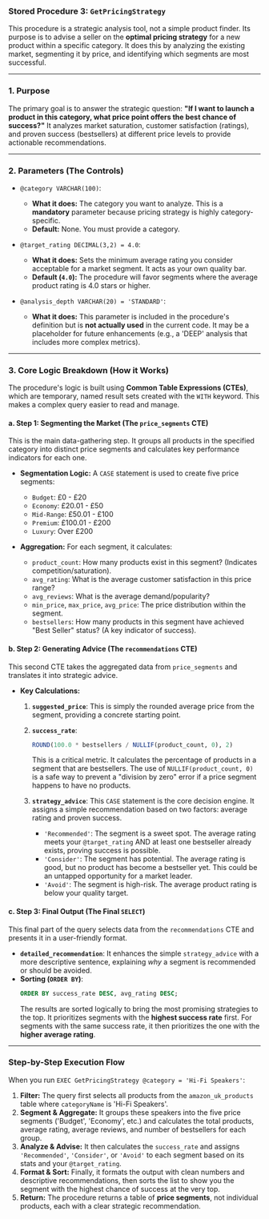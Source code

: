 ### Stored Procedure 3: `GetPricingStrategy`

This procedure is a strategic analysis tool, not a simple product finder. Its purpose is to advise a seller on the **optimal pricing strategy** for a new product within a specific category. It does this by analyzing the existing market, segmenting it by price, and identifying which segments are most successful.

---

### 1. Purpose

The primary goal is to answer the strategic question: **"If I want to launch a product in this category, what price point offers the best chance of success?"** It analyzes market saturation, customer satisfaction (ratings), and proven success (bestsellers) at different price levels to provide actionable recommendations.

---

### 2. Parameters (The Controls)

*   `@category VARCHAR(100)`:
    *   **What it does:** The category you want to analyze. This is a **mandatory** parameter because pricing strategy is highly category-specific.
    *   **Default:** None. You must provide a category.

*   `@target_rating DECIMAL(3,2) = 4.0`:
    *   **What it does:** Sets the minimum average rating you consider acceptable for a market segment. It acts as your own quality bar.
    *   **Default (`4.0`):** The procedure will favor segments where the average product rating is 4.0 stars or higher.

*   `@analysis_depth VARCHAR(20) = 'STANDARD'`:
    *   **What it does:** This parameter is included in the procedure's definition but is **not actually used** in the current code. It may be a placeholder for future enhancements (e.g., a 'DEEP' analysis that includes more complex metrics).

---

### 3. Core Logic Breakdown (How it Works)

The procedure's logic is built using **Common Table Expressions (CTEs)**, which are temporary, named result sets created with the `WITH` keyword. This makes a complex query easier to read and manage.

#### a. Step 1: Segmenting the Market (The `price_segments` CTE)

This is the main data-gathering step. It groups all products in the specified category into distinct price segments and calculates key performance indicators for each one.

*   **Segmentation Logic:**
    A `CASE` statement is used to create five price segments:
    *   `Budget`: £0 - £20
    *   `Economy`: £20.01 - £50
    *   `Mid-Range`: £50.01 - £100
    *   `Premium`: £100.01 - £200
    *   `Luxury`: Over £200

*   **Aggregation:** For each segment, it calculates:
    *   `product_count`: How many products exist in this segment? (Indicates competition/saturation).
    *   `avg_rating`: What is the average customer satisfaction in this price range?
    *   `avg_reviews`: What is the average demand/popularity?
    *   `min_price`, `max_price`, `avg_price`: The price distribution within the segment.
    *   `bestsellers`: How many products in this segment have achieved "Best Seller" status? (A key indicator of success).

#### b. Step 2: Generating Advice (The `recommendations` CTE)

This second CTE takes the aggregated data from `price_segments` and translates it into strategic advice.

*   **Key Calculations:**
    1.  **`suggested_price`**: This is simply the rounded average price from the segment, providing a concrete starting point.
    2.  **`success_rate`**:
        ```sql
        ROUND(100.0 * bestsellers / NULLIF(product_count, 0), 2)
        ```
        This is a critical metric. It calculates the percentage of products in a segment that are bestsellers. The use of `NULLIF(product_count, 0)` is a safe way to prevent a "division by zero" error if a price segment happens to have no products.

    3.  **`strategy_advice`**:
        This `CASE` statement is the core decision engine. It assigns a simple recommendation based on two factors: average rating and proven success.
        *   `'Recommended'`: The segment is a sweet spot. The average rating meets your `@target_rating` AND at least one bestseller already exists, proving success is possible.
        *   `'Consider'`: The segment has potential. The average rating is good, but no product has become a bestseller yet. This could be an untapped opportunity for a market leader.
        *   `'Avoid'`: The segment is high-risk. The average product rating is below your quality target.

#### c. Step 3: Final Output (The Final `SELECT`)

This final part of the query selects data from the `recommendations` CTE and presents it in a user-friendly format.

*   **`detailed_recommendation`**: It enhances the simple `strategy_advice` with a more descriptive sentence, explaining *why* a segment is recommended or should be avoided.
*   **Sorting (`ORDER BY`)**:
    ```sql
    ORDER BY success_rate DESC, avg_rating DESC;
    ```
    The results are sorted logically to bring the most promising strategies to the top. It prioritizes segments with the **highest success rate** first. For segments with the same success rate, it then prioritizes the one with the **higher average rating**.

---

### Step-by-Step Execution Flow

When you run `EXEC GetPricingStrategy @category = 'Hi-Fi Speakers'`:

1.  **Filter:** The query first selects all products from the `amazon_uk_products` table where `categoryName` is 'Hi-Fi Speakers'.
2.  **Segment & Aggregate:** It groups these speakers into the five price segments ('Budget', 'Economy', etc.) and calculates the total products, average rating, average reviews, and number of bestsellers for each group.
3.  **Analyze & Advise:** It then calculates the `success_rate` and assigns `'Recommended'`, `'Consider'`, or `'Avoid'` to each segment based on its stats and your `@target_rating`.
4.  **Format & Sort:** Finally, it formats the output with clean numbers and descriptive recommendations, then sorts the list to show you the segment with the highest chance of success at the very top.
5.  **Return:** The procedure returns a table of **price segments**, not individual products, each with a clear strategic recommendation.
